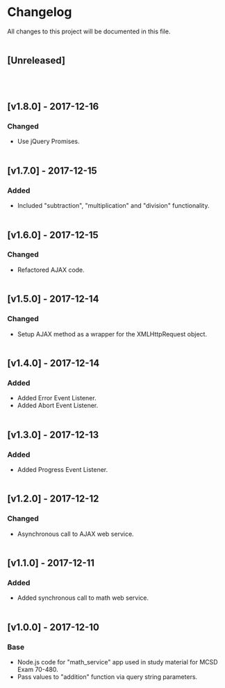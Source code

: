 # Changelog
All  changes to this project will be documented in this file.
<br/><br/>

## [Unreleased]
<br/><br/>

## [v1.8.0] - 2017-12-16
### Changed
- Use jQuery Promises.
<br/><br/>

## [v1.7.0] - 2017-12-15
### Added
- Included "subtraction", "multiplication" and "division" functionality.
<br/><br/>

## [v1.6.0] - 2017-12-15
### Changed
- Refactored AJAX code.
<br/><br/>

## [v1.5.0] - 2017-12-14
### Changed
- Setup AJAX method as a wrapper for the XMLHttpRequest object.
<br/><br/>

## [v1.4.0] - 2017-12-14
### Added
- Added Error Event Listener.
- Added Abort Event Listener.
<br/><br/>

## [v1.3.0] - 2017-12-13
### Added
- Added Progress Event Listener.
<br/><br/>

## [v1.2.0] - 2017-12-12
### Changed
- Asynchronous call to AJAX web service.
<br/><br/>

## [v1.1.0] - 2017-12-11
### Added
- Added synchronous call to math web service.
<br/><br/>

## [v1.0.0] - 2017-12-10
### Base
- Node.js code for "math_service" app used in study material for MCSD Exam 70-480.
- Pass values to "addition" function via query string parameters.
